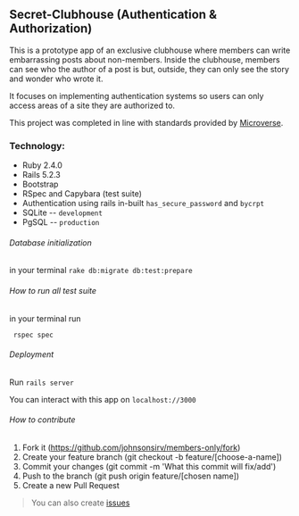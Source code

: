 ## Secret-Clubhouse (Authentication & Authorization)

This is a prototype app of an exclusive clubhouse where members can write embarrassing posts about non-members. Inside the clubhouse, members can see who the author of a post is but, outside, they can only see the story and wonder who wrote it.

It focuses on implementing authentication systems so users can only access areas of a site they are authorized to.

This project was completed in line with standards provided by [Microverse](https://www.microverse.org/ "The Global School for Remote Software Developers!").


### Technology:

* Ruby 2.4.0
* Rails 5.2.3
* Bootstrap
* RSpec and Capybara (test suite)
* Authentication using rails in-built ```has_secure_password``` and ```bycrpt```
* SQLite -- ``development``
* PgSQL -- ``production``


###### Database initialization
in your terminal ```rake db:migrate db:test:prepare```

###### How to run all test suite

in your terminal run 

``` rspec spec```

###### Deployment

Run ```rails server```

You can interact with this app on ```localhost://3000```

###### How to contribute
1. Fork it (https://github.com/johnsonsirv/members-only/fork)
2. Create your feature branch (git checkout -b feature/[choose-a-name])
3. Commit your changes (git commit -m 'What this commit will fix/add')
4. Push to the branch (git push origin feature/[chosen name])
5. Create a new Pull Request
> You can also create [issues](https://github.com/johnsonsirv/members-only/issues)

